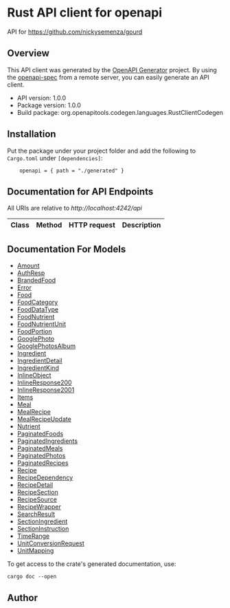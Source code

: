 # Rust API client for openapi

API for https://github.com/nickysemenza/gourd

## Overview

This API client was generated by the [OpenAPI Generator](https://openapi-generator.tech) project. By using the [openapi-spec](https://openapis.org) from a remote server, you can easily generate an API client.

- API version: 1.0.0
- Package version: 1.0.0
- Build package: org.openapitools.codegen.languages.RustClientCodegen

## Installation

Put the package under your project folder and add the following to `Cargo.toml` under `[dependencies]`:

```
    openapi = { path = "./generated" }
```

## Documentation for API Endpoints

All URIs are relative to _http://localhost:4242/api_

| Class | Method | HTTP request | Description |
| ----- | ------ | ------------ | ----------- |

## Documentation For Models

- [Amount](docs/Amount.md)
- [AuthResp](docs/AuthResp.md)
- [BrandedFood](docs/BrandedFood.md)
- [Error](docs/Error.md)
- [Food](docs/Food.md)
- [FoodCategory](docs/FoodCategory.md)
- [FoodDataType](docs/FoodDataType.md)
- [FoodNutrient](docs/FoodNutrient.md)
- [FoodNutrientUnit](docs/FoodNutrientUnit.md)
- [FoodPortion](docs/FoodPortion.md)
- [GooglePhoto](docs/GooglePhoto.md)
- [GooglePhotosAlbum](docs/GooglePhotosAlbum.md)
- [Ingredient](docs/Ingredient.md)
- [IngredientDetail](docs/IngredientDetail.md)
- [IngredientKind](docs/IngredientKind.md)
- [InlineObject](docs/InlineObject.md)
- [InlineResponse200](docs/InlineResponse200.md)
- [InlineResponse2001](docs/InlineResponse2001.md)
- [Items](docs/Items.md)
- [Meal](docs/Meal.md)
- [MealRecipe](docs/MealRecipe.md)
- [MealRecipeUpdate](docs/MealRecipeUpdate.md)
- [Nutrient](docs/Nutrient.md)
- [PaginatedFoods](docs/PaginatedFoods.md)
- [PaginatedIngredients](docs/PaginatedIngredients.md)
- [PaginatedMeals](docs/PaginatedMeals.md)
- [PaginatedPhotos](docs/PaginatedPhotos.md)
- [PaginatedRecipes](docs/PaginatedRecipes.md)
- [Recipe](docs/Recipe.md)
- [RecipeDependency](docs/RecipeDependency.md)
- [RecipeDetail](docs/RecipeDetail.md)
- [RecipeSection](docs/RecipeSection.md)
- [RecipeSource](docs/RecipeSource.md)
- [RecipeWrapper](docs/RecipeWrapper.md)
- [SearchResult](docs/SearchResult.md)
- [SectionIngredient](docs/SectionIngredient.md)
- [SectionInstruction](docs/SectionInstruction.md)
- [TimeRange](docs/TimeRange.md)
- [UnitConversionRequest](docs/UnitConversionRequest.md)
- [UnitMapping](docs/UnitMapping.md)

To get access to the crate's generated documentation, use:

```
cargo doc --open
```

## Author
